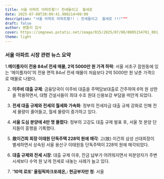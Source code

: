 ```yaml
---
title: 서울 아파트 아파트황!! 전세들이고  월세로
date: 2025-07-08T20:09:41.980214+09:00
description: "서울 아파트 아파트황!! : 전세들이고  월세로 !!!"""
draft: false
author: 벤틀리 집사
cover: https://imgnews.pstatic.net/image/015/2025/07/08/0005154701_001_20250708090618368.jpg?type=nf142_103
theme: light
---
```


### 서울 아파트 시장 관련 뉴스 요약



 1.**메이플자이 전용 84㎡ 전세 매물, 2억 5000만 원 가격 하락**: 서울 서초구 잠원동에 있는 '메이플자이'의 전용 면적 84㎡ 전세 매물이 처음보다 2억 5000만 원 낮춘 가격으로 매물로 나왔다.

 2. **이주비 대출 규제**: 금융당국이 이주비 대출을 주택담보대출로 간주하여 6억 원 상한을 적용하면서, 대형 건설사들이 최대 수조 원대 신용보강 부담을 떠안게 되었다.

 3. **전세 대출 규제와 전세의 월세화 가속화**: 정부의 전세자금 대출 규제 강화로 인해 전세 물량이 줄어들고, 월세 물량이 증가하고 있다.

 4. **서울 도심 분양에 4만 명 몰렸다**: 정부의 고강도 대출 규제 발표 후, 서울 첫 분양 단지들이 흥행을 기록했다.

 5. **故이건희 회장 이태원 단독주택 228억 원에 매각**: 고(故) 이건희 삼성 선대회장이 별세하면서 상속된 서울 용산구 이태원동 단독주택이 228억 원에 매각되었다.

 6. **대출 규제와 전세 시장**: 대출 규제 이후, 잔금 납부가 어려워지면서 피분양자가 주변 시세보다 수억 원 낮게 전세로 내놓는 사례가 늘고 있다.

 7. **'10억 로또' 올림픽파크포레온,: 현금부자만 청**: 서울
